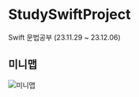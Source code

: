# StudySwiftProject
Swift 문법공부 (23.11.29 ~ 23.12.06)

## 미니맵
![미니맵](https://github.com/Gwan-Son/StudySwiftProject/assets/38202152/4620e354-c86f-48d9-95dc-11a9833bd09d)
